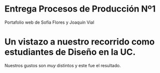 # Entrega Procesos de Producción Nº1

Portafolio web de Sofía Flores y Joaquín Vial

# Un vistazo a nuestro recorrido como estudiantes de Diseño en la UC.


Nuestros gustos son *muy* distintos y este fue el resultado. 
